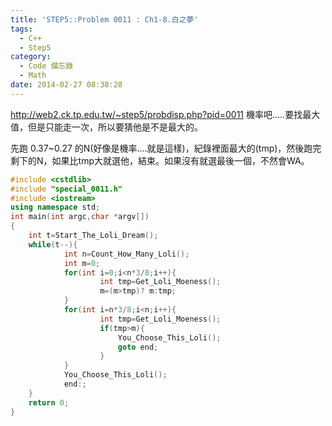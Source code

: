 ```yaml
---
title: 'STEP5::Problem 0011 : Ch1-8.白之夢'
tags:
  - C++
  - Step5
category:
  - Code 備忘錄
  - Math
date: 2014-02-27 08:38:28
---
```




http://web2.ck.tp.edu.tw/~step5/probdisp.php?pid=0011
機率吧.....要找最大值，但是只能走一次，所以要猜他是不是最大的。

<!--more-->

先跑 0.37~0.27 的N(好像是機率....就是這樣)，紀錄裡面最大的(tmp)，然後跑完剩下的N，如果比tmp大就選他，結束。如果沒有就選最後一個，不然會WA。



``` c++
#include <cstdlib>
#include "special_0011.h"
#include <iostream>
using namespace std;
int main(int argc,char *argv[])
{
    int t=Start_The_Loli_Dream();
    while(t--){
            int n=Count_How_Many_Loli();
            int m=0;
            for(int i=0;i<n*3/8;i++){
                    int tmp=Get_Loli_Moeness();
                    m=(m>tmp)? m:tmp;
            }
            for(int i=n*3/8;i<n;i++){
                    int tmp=Get_Loli_Moeness();
                    if(tmp>m){
                        You_Choose_This_Loli();
                        goto end;
                    }
            }
            You_Choose_This_Loli();
            end:;
    }
    return 0;
}
```